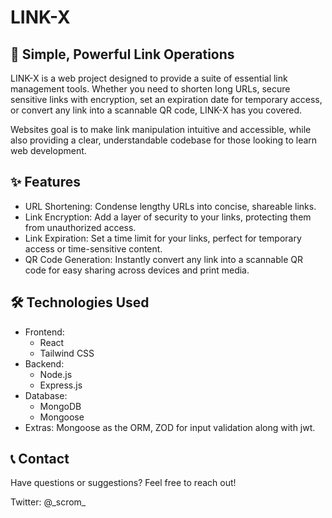 
# LINK-X
## 🔗 Simple, Powerful Link Operations

LINK-X is a web project designed to provide a suite of essential link management tools. Whether you need to shorten long URLs, secure sensitive links with encryption, set an expiration date for temporary access, or convert any link into a scannable QR code, LINK-X has you covered.

Websites goal is to make link manipulation intuitive and accessible, while also providing a clear, understandable codebase for those looking to learn web development.

## ✨ Features
- URL Shortening: Condense lengthy URLs into concise, shareable links.
- Link Encryption: Add a layer of security to your links, protecting them from unauthorized access.
- Link Expiration: Set a time limit for your links, perfect for temporary access or time-sensitive content.
- QR Code Generation: Instantly convert any link into a scannable QR code for easy sharing across devices and print media.

## 🛠️ Technologies Used
- Frontend:
  - React
  - Tailwind CSS
- Backend:
  - Node.js
  - Express.js
- Database:
  - MongoDB
  - Mongoose
- Extras: Mongoose as the ORM, ZOD for input validation along with jwt.

## 📞 Contact
Have questions or suggestions? Feel free to reach out!

Twitter: @\_scrom\_